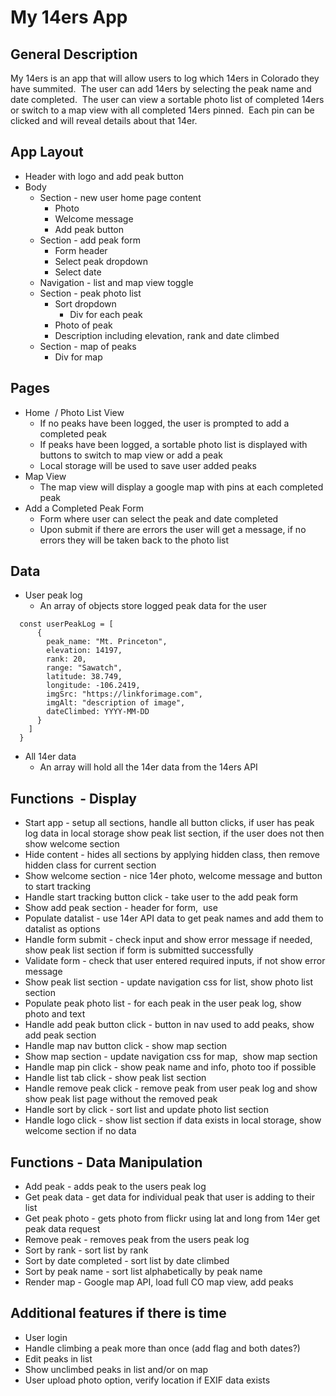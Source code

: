 # My 14ers App

## General Description
My 14ers is an app that will allow users to log which 14ers in Colorado they have summited.  The user can add 14ers by selecting the peak name and date completed.  The user can view a sortable photo list of completed 14ers or switch to a map view with all completed 14ers pinned.  Each pin can be clicked and will reveal details about that 14er.
 
## App Layout
* Header with logo and add peak button
* Body
  * Section - new user home page content
    * Photo
    * Welcome message
    * Add peak button
  * Section - add peak form
    * Form header  
    * Select peak dropdown
    * Select date
  * Navigation - list and map view toggle
  * Section - peak photo list
    * Sort dropdown
	  * Div for each peak
     * Photo of peak
     * Description including elevation, rank and date climbed
  * Section - map of peaks
    * Div for map
 
## Pages
* Home  / Photo List View
  * If no peaks have been logged, the user is prompted to add a completed peak
  * If peaks have been logged, a sortable photo list is displayed with buttons to switch to map view or add a peak
  * Local storage will be used to save user added peaks
 
* Map View
  * The map view will display a google map with pins at each completed peak
 
* Add a Completed Peak Form
  * Form where user can select the peak and date completed
  * Upon submit if there are errors the user will get a message, if no errors they will be taken back to the photo list
 
## Data
* User peak log
  * An array of objects store logged peak data for the user
```
  const userPeakLog = [
      {
        peak_name: "Mt. Princeton",
        elevation: 14197,
        rank: 20,
        range: "Sawatch",
        latitude: 38.749,
        longitude: -106.2419,
        imgSrc: "https://linkforimage.com",
        imgAlt: "description of image",
        dateClimbed: YYYY-MM-DD
      }
    ]
  }
```

* All 14er data
  * An array will hold all the 14er data from the 14ers API
 
## Functions  - Display
* Start app - setup all sections, handle all button clicks, if user has peak log data in local storage show peak list section, if the user does not then show welcome section
* Hide content - hides all sections by applying hidden class, then remove hidden class for current section
* Show welcome section - nice 14er photo, welcome message and button to start tracking
* Handle start tracking button click - take user to the add peak form
* Show add peak section - header for form,  use <datalist> autocomplete dropdown to select peak, date input for selecting the date climbed
* Populate datalist - use 14er API data to get peak names and add them to datalist as options
* Handle form submit - check input and show error message if needed, show peak list section if form is submitted successfully
* Validate form - check that user entered required inputs, if not show error message
* Show peak list section - update navigation css for list, show photo list section
* Populate peak photo list - for each peak in the user peak log, show photo and text
* Handle add peak button click - button in nav used to add peaks, show add peak section
* Handle map nav button click - show map section
* Show map section - update navigation css for map,  show map section
* Handle map pin click - show peak name and info, photo too if possible
* Handle list tab click - show peak list section
*	Handle remove peak click - remove peak from user peak log and show show peak list page without the removed peak
*	Handle sort by click - sort list and update photo list section
* Handle logo click - show list section if data exists in local storage, show welcome section if no data

## Functions - Data Manipulation
*	Add peak - adds peak to the users peak log
* Get peak data - get data for individual peak that user is adding to their list
* Get peak photo - gets photo from flickr using lat and long from 14er get peak data request
*	Remove peak - removes peak from the users peak log
*	Sort by rank - sort list by rank
*	Sort by date completed - sort list by date climbed
*	Sort by peak name - sort list alphabetically by peak name
* Render map - Google map API, load full CO map view, add peaks
 
## Additional features if there is time
*	User login
* Handle climbing a peak more than once (add flag and both dates?)
*	Edit peaks in list
*	Show unclimbed peaks in list and/or on map
* User upload photo option, verify location if EXIF data exists
